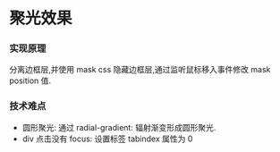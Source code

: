 # 聚光效果

### 实现原理

分离边框层,并使用 mask css 隐藏边框层,通过监听鼠标移入事件修改 mask position 值.

### 技术难点

- 圆形聚光: 通过 radial-gradient: 辐射渐变形成圆形聚光.
- div 点击没有 focus: 设置标签 tabindex 属性为 0
